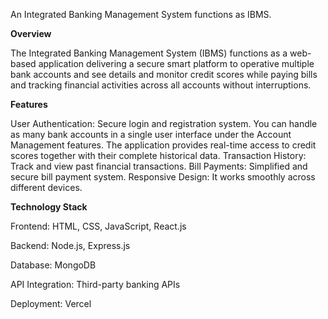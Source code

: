 An Integrated Banking Management System functions as IBMS.

**Overview**


The Integrated Banking Management System (IBMS) functions as a web-based application delivering a secure smart platform to operative multiple bank accounts and see details and monitor credit scores while paying bills and tracking financial activities across all accounts without interruptions.

**Features**



User Authentication: Secure login and registration system.
You can handle as many bank accounts in a single user interface under the Account Management features.
The application provides real-time access to credit scores together with their complete historical data.
Transaction History: Track and view past financial transactions.
Bill Payments: Simplified and secure bill payment system.
Responsive Design: It works smoothly across different devices.

**Technology Stack**


Frontend: HTML, CSS, JavaScript, React.js


Backend: Node.js, Express.js


Database: MongoDB


API Integration: Third-party banking APIs


Deployment: Vercel

